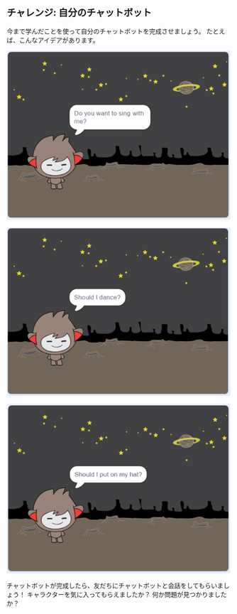 ## チャレンジ: 自分のチャットボット

今まで学んだことを使って自分のチャットボットを完成させましょう。 たとえば、こんなアイデアがあります。

![チャットボットのアイデア](images/chatbot-ideas1.png)

![チャットボットのアイデア](images/chatbot-ideas2.png)

![チャットボットのアイデア](images/chatbot-ideas3.png)

チャットボットが完成したら、友だちにチャットボットと会話をしてもらいましょう！ キャラクターを気に入ってもらえましたか？ 何か問題が見つかりましたか？